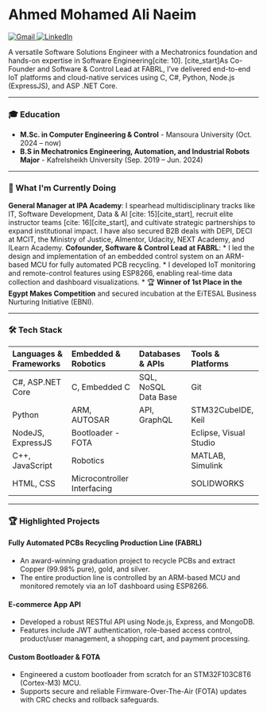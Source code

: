 # Ahmed Mohamed Ali Naeim

<p align="left">
  <a href="mailto:eng.a.naeim@gmail.com" target="_blank">
    <img src="https://img.shields.io/badge/Gmail-D14836?style=for-the-badge&logo=gmail&logoColor=white" alt="Gmail"/>
  </a>
  <a href="https://www.linkedin.com/in/ahmed-m-naeim/" target="_blank">
    <img src="https://img.shields.io/badge/LinkedIn-0077B5?style=for-the-badge&logo=linkedin&logoColor=white" alt="LinkedIn"/>
  </a>
</p>

A versatile Software Solutions Engineer with a Mechatronics foundation and hands-on expertise in Software Engineering[cite: 10]. [cite_start]As Co-Founder and Software & Control Lead at FABRL, I’ve delivered end-to-end IoT platforms and cloud-native services using C, C#, Python, Node.js (ExpressJS), and ASP .NET Core.

---

### 🎓 Education

* **M.Sc. in Computer Engineering & Control** - Mansoura University (Oct. 2024 – now)
* **B.S in Mechatronics Engineering, Automation, and Industrial Robots Major** - Kafrelsheikh University (Sep. 2019 – Jun. 2024) 

---

### 🚀 What I'm Currently Doing

**General Manager at IPA Academy**: I spearhead multidisciplinary tracks like IT, Software Development, Data & AI [cite: 15][cite_start], recruit elite instructor teams [cite: 16][cite_start], and cultivate strategic partnerships to expand institutional impact. I have also secured B2B deals with DEPI, DECI at MCIT, the Ministry of Justice, Almentor, Udacity, NEXT Academy, and ILearn Academy.
**Cofounder, Software & Control Lead at FABRL**:
    * I led the design and implementation of an embedded control system on an ARM-based MCU for fully automated PCB recycling.
    * I developed IoT monitoring and remote-control features using ESP8266, enabling real-time data collection and dashboard visualizations.
    * 🏆 **Winner of 1st Place in the Egypt Makes Competition** and secured incubation at the EiTESAL Business Nurturing Initiative (EBNI).

---

### 🛠️ Tech Stack

| Languages & Frameworks | Embedded & Robotics | Databases & APIs | Tools & Platforms |
| :--- | :--- | :--- | :--- |
| C#, ASP.NET Core | C, Embedded C | SQL, NoSQL Data Base | Git |
| Python | ARM, AUTOSAR | API, GraphQL | STM32CubeIDE, Keil |
| NodeJS, ExpressJS | Bootloader - FOTA | | Eclipse, Visual Studio |
| C++, JavaScript | Robotics | | MATLAB, Simulink |
| HTML, CSS | Microcontroller Interfacing | | SOLIDWORKS |

---

### 🏆 Highlighted Projects

#### **Fully Automated PCBs Recycling Production Line (FABRL)**
* An award-winning graduation project to recycle PCBs and extract Copper (99.98% pure), gold, and silver.
* The entire production line is controlled by an ARM-based MCU and monitored remotely via an IoT dashboard using ESP8266.

#### **E-commerce App API**
* Developed a robust RESTful API using Node.js, Express, and MongoDB.
* Features include JWT authentication, role-based access control, product/user management, a shopping cart, and payment processing.

#### **Custom Bootloader & FOTA**
* Engineered a custom bootloader from scratch for an STM32F103C8T6 (Cortex-M3) MCU.
* Supports secure and reliable Firmware-Over-The-Air (FOTA) updates with CRC checks and rollback safeguards.
